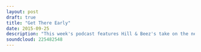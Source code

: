 ```yaml
---
layout: post
draft: true
title: "Get There Early"
date: 2015-09-25
description: "This week's podcast features Hill & Beez's take on the new album from Parkway Drive, Crossfaith, Tesseract & The Black Dahlia Murder, we discuss who should headline Bloodstock 2016 and our album club comes from The Prodigy and their unstoppable Fat Of The Land."
soundcloud: 225482548
---
```

